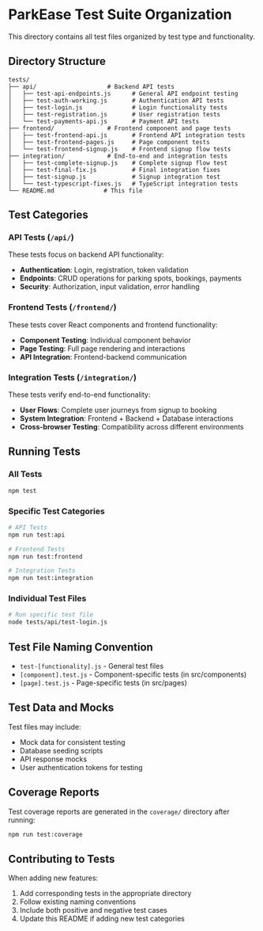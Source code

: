# ParkEase Test Suite Organization

This directory contains all test files organized by test type and functionality.

## Directory Structure

```
tests/
├── api/                    # Backend API tests
│   ├── test-api-endpoints.js      # General API endpoint testing
│   ├── test-auth-working.js       # Authentication API tests
│   ├── test-login.js              # Login functionality tests
│   ├── test-registration.js       # User registration tests
│   └── test-payments-api.js       # Payment API tests
├── frontend/               # Frontend component and page tests
│   ├── test-frontend-api.js       # Frontend API integration tests
│   ├── test-frontend-pages.js     # Page component tests
│   └── test-frontend-signup.js    # Frontend signup flow tests
├── integration/            # End-to-end and integration tests
│   ├── test-complete-signup.js    # Complete signup flow test
│   ├── test-final-fix.js          # Final integration fixes
│   ├── test-signup.js             # Signup integration test
│   └── test-typescript-fixes.js   # TypeScript integration tests
└── README.md              # This file
```

## Test Categories

### API Tests (`/api/`)
These tests focus on backend API functionality:
- **Authentication**: Login, registration, token validation
- **Endpoints**: CRUD operations for parking spots, bookings, payments
- **Security**: Authorization, input validation, error handling

### Frontend Tests (`/frontend/`)
These tests cover React components and frontend functionality:
- **Component Testing**: Individual component behavior
- **Page Testing**: Full page rendering and interactions
- **API Integration**: Frontend-backend communication

### Integration Tests (`/integration/`)
These tests verify end-to-end functionality:
- **User Flows**: Complete user journeys from signup to booking
- **System Integration**: Frontend + Backend + Database interactions
- **Cross-browser Testing**: Compatibility across different environments

## Running Tests

### All Tests
```bash
npm test
```

### Specific Test Categories
```bash
# API Tests
npm run test:api

# Frontend Tests  
npm run test:frontend

# Integration Tests
npm run test:integration
```

### Individual Test Files
```bash
# Run specific test file
node tests/api/test-login.js
```

## Test File Naming Convention

- `test-[functionality].js` - General test files
- `[component].test.js` - Component-specific tests (in src/components)
- `[page].test.js` - Page-specific tests (in src/pages)

## Test Data and Mocks

Test files may include:
- Mock data for consistent testing
- Database seeding scripts
- API response mocks
- User authentication tokens for testing

## Coverage Reports

Test coverage reports are generated in the `coverage/` directory after running:
```bash
npm run test:coverage
```

## Contributing to Tests

When adding new features:
1. Add corresponding tests in the appropriate directory
2. Follow existing naming conventions
3. Include both positive and negative test cases
4. Update this README if adding new test categories